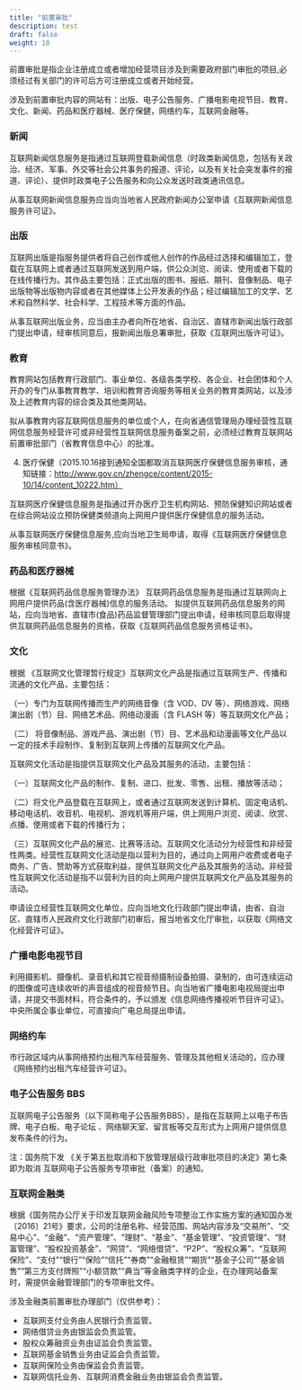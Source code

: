 ```yaml
---
title: "前置审批"
description: test
draft: false
weight: 10
---
```


前置审批是指企业注册成立或者增加经营项目涉及到需要政府部门审批的项目,必须经过有关部门的许可后方可注册成立或者开始经营。

涉及到前置审批内容的网站有：出版、电子公告服务、广播电影电视节目、教育、文化、新闻、药品和医疗器械、医疗保健，网络约车，互联网金融等。

 

### 新闻

互联网新闻信息服务是指通过互联网登载新闻信息（时政类新闻信息，包括有关政治、经济、军事、外交等社会公共事务的报道、评论，以及有关社会突发事件的报道、评论）、提供时政类电子公告服务和向公众发送时政类通讯信息。

从事互联网新闻信息服务应当向当地省人民政府新闻办公室申请《互联网新闻信息服务许可证》。

### 出版

互联网出版是指服务提供者将自己创作或他人创作的作品经过选择和编辑加工，登载在互联网上或者通过互联网发送到用户端，供公众浏览、阅读、使用或者下载的在线传播行为。其作品主要包括：正式出版的图书、报纸、期刊、音像制品、电子出版物等出版物内容或者在其他媒体上公开发表的作品；经过编辑加工的文学、艺术和自然科学、社会科学、工程技术等方面的作品。

从事互联网出版业务，应当由主办者向所在地省、自治区、直辖市新闻出版行政部门提出申请，经审核同意后，报新闻出版总署审批，获取《互联网出版许可证》。

### 教育

教育网站包括教育行政部门、事业单位、各级各类学校、各企业、社会团体和个人开办的专门从事教育教学、培训和教育咨询服务等相关业务的教育类网站，以及涉及上述教育内容的综合类及其他类网站。

拟从事教育内容互联网信息服务的单位或个人，在向省通信管理局办理经营性互联网信息服务经营许可或非经营性互联网信息服务备案之前，必须经过教育互联网站前置审批部门（省教育信息中心）的批准。

4) 医疗保健（2015.10.16接到通知全国都取消互联网医疗保健信息服务审核，通知链接：http://www.gov.cn/zhengce/content/2015-10/14/content_10222.htm）

互联网医疗保健信息服务是指通过开办医疗卫生机构网站、预防保健知识网站或者在综合网站设立预防保健类频道向上网用户提供医疗保健信息的服务活动。

从事互联网医疗保健信息服务,应向当地卫生局申请，取得《互联网医疗保健信息服务审核同意书》。

### 药品和医疗器械

根据《互联网药品信息服务管理办法》 互联网药品信息服务是指通过互联网向上网用户提供药品(含医疗器械)信息的服务活动。 拟提供互联网药品信息服务的网站，应向当地省、直辖市(食品)药品监督管理部门提出申请，经审核同意后取得提供互联网药品信息服务的资格，获取《互联网药品信息服务资格证书》。

### 文化

根据 《互联网文化管理暂行规定》互联网文化产品是指通过互联网生产、传播和流通的文化产品，主要包括：

（一）专门为互联网传播而生产的网络音像（含 VOD、DV 等）、网络游戏、网络演出剧（节）目、网络艺术品、网络动漫画（含 FLASH 等）等互联网文化产品；

（二） 将音像制品、游戏产品、演出剧（节）目、艺术品和动漫画等文化产品以一定的技术手段制作、复制到互联网上传播的互联网文化产品。

互联网文化活动是指提供互联网文化产品及其服务的活动，主要包括：

（一）互联网文化产品的制作、复制、进口、批发、零售、出租、播放等活动；

（二）将文化产品登载在互联网上，或者通过互联网发送到计算机、固定电话机、移动电话机、收音机、电视机、游戏机等用户端，供上网用户浏览、阅读、欣赏、点播、使用或者下载的传播行为；

（三）互联网文化产品的展览、比赛等活动。互联网文化活动分为经营性和非经营性两类。经营性互联网文化活动是指以营利为目的，通过向上网用户收费或者电子商务、广告、赞助等方式获取利益，提供互联网文化产品及其服务的活动。非经营性互联网文化活动是指不以营利为目的向上网用户提供互联网文化产品及其服务的活动。

申请设立经营性互联网文化单位，应向当地文化行政部门提出申请，由省、自治区、直辖市人民政府文化行政部门初审后，报当地省文化厅审批，以获取《网络文化经营许可证》。

### 广播电影电视节目

利用摄影机、摄像机、录音机和其它视音频摄制设备拍摄、录制的，由可连续运动的图像或可连续收听的声音组成的视音频节目。向当地省广播电影电视局提出申请，并提交书面材料，符合条件的，予以颁发《信息网络传播视听节目许可证》。中央所属企事业单位，可直接向广电总局提出申请。

### 网络约车

市行政区域内从事网络预约出租汽车经营服务、管理及其他相关活动的，应办理 《网络预约出租汽车经营许可证》。

### 电子公告服务 BBS

互联网电子公告服务（以下简称电子公告服务BBS），是指在互联网上以电子布告牌、电子白板、电子论坛 、网络聊天室、留言板等交互形式为上网用户提供信息发布条件的行为。 

注：国务院下发 《关于第五批取消和下放管理层级行政审批项目的决定》第七条即为取消 互联网电子公告服务专项审批（备案）的通知。

### 互联网金融类

根据《国务院办公厅关于印发互联网金融风险专项整治工作实施方案的通知国办发〔2016〕21号》要求，公司的注册名称、经营范围、网站内容涉及“交易所”、“交易中心”、“金融”、“资产管理”、“理财”、“基金”、“基金管理”、“投资管理”、“财富管理”、“股权投资基金”、“网贷”、“网络借贷”、“P2P”、“股权众筹”、“互联网保险”、“支付”“银行”“保险”“信托”“券商”“金融租赁”“期货”“基金子公司”“基金销售”“第三方支付牌照”“小额贷款”“典当”等金融类字样的企业，在办理网站备案时，需提供金融管理部门的专项审批文件。

涉及金融类前置审批办理部门（仅供参考）：

- 互联网支付业务由人民银行负责监管。
- 网络借贷业务由银监会负责监管。
- 股权众筹融资业务由证监会负责监管。
- 互联网基金销售业务由证监会负责监管。
- 互联网保险业务由保监会负责监管。
- 互联网信托业务、互联网消费金融业务由银监会负责监管。